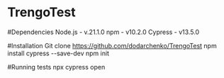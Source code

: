 # TrengoTest
#Dependencies
Node.js - v.21.1.0
npm - v10.2.0
Cypress - v13.5.0

#Installation
Git clone https://github.com/dodarchenko/TrengoTest
npm install cypress --save-dev
npm init

#Running tests
npx cypress open

